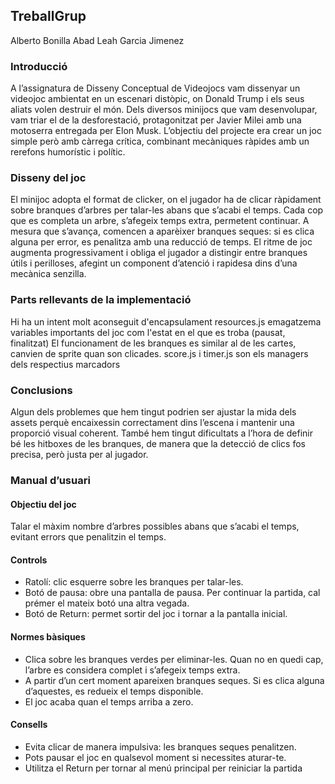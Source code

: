 ## TreballGrup
Alberto Bonilla Abad
Leah Garcia Jimenez

### Introducció

A l’assignatura de Disseny Conceptual de Videojocs vam dissenyar un videojoc ambientat en un escenari distòpic, on Donald Trump i els seus aliats volen destruir el món. Dels diversos minijocs que vam desenvolupar, vam triar el de la desforestació, protagonitzat per Javier Milei amb una motoserra entregada per Elon Musk.
L’objectiu del projecte era crear un joc simple però amb càrrega crítica, combinant mecàniques ràpides amb un rerefons humorístic i polític.

### Disseny del joc

El minijoc adopta el format de clicker, on el jugador ha de clicar ràpidament sobre branques d’arbres per talar-les abans que s’acabi el temps. 
Cada cop que es completa un arbre, s’afegeix temps extra, permetent continuar. 
A mesura que s’avança, comencen a aparèixer branques seques: si es clica alguna per error, es penalitza amb una reducció de temps.
El ritme de joc augmenta progressivament i obliga el jugador a distingir entre branques útils i perilloses, afegint un component d’atenció i rapidesa dins d’una mecànica senzilla.

### Parts rellevants de la implementació

Hi ha un intent molt aconseguit d'encapsulament
resources.js emagatzema variables importants del joc com l'estat en el que es troba (pausat, finalitzat)
El funcionament de les branques es similar al de les cartes, canvien de sprite quan son clicades.
score.js i timer.js son els managers dels respectius marcadors


### Conclusions

Algun dels problemes que hem tingut podrien ser ajustar la mida dels assets perquè encaixessin correctament dins l’escena i mantenir una proporció visual coherent. 
També hem tingut dificultats a l’hora de definir bé les hitboxes de les branques, de manera que la detecció de clics fos precisa, però justa per al jugador.


### Manual d’usuari

#### Objectiu del joc
Talar el màxim nombre d’arbres possibles abans que s’acabi el temps, evitant errors que penalitzin el temps.
#### Controls
- Ratolí: clic esquerre sobre les branques per talar-les.
- Botó de pausa: obre una pantalla de pausa. Per continuar la partida, cal prémer el mateix botó una altra vegada.
- Botó de Return: permet sortir del joc i tornar a la pantalla inicial.

#### Normes bàsiques
- Clica sobre les branques verdes per eliminar-les. Quan no en quedi cap, l’arbre es considera complet i s’afegeix temps extra.
- A partir d’un cert moment apareixen branques seques. Si es clica alguna d’aquestes, es redueix el temps disponible.
- El joc acaba quan el temps arriba a zero.

#### Consells
- Evita clicar de manera impulsiva: les branques seques penalitzen.
- Pots pausar el joc en qualsevol moment si necessites aturar-te.
- Utilitza el Return per tornar al menú principal per reiniciar la partida

